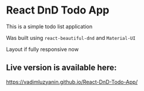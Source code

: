 React DnD Todo App
==========================

This is a simple todo list application

Was built using `react-beautiful-dnd` and `Material-UI`

Layout if fully responsive now 

Live version is available here: 
------------------------------
https://vadimluzyanin.github.io/React-DnD-Todo-App/
